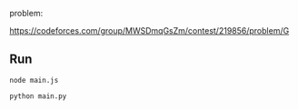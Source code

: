 problem: 

https://codeforces.com/group/MWSDmqGsZm/contest/219856/problem/G

## Run

```
node main.js
```

```
python main.py
```